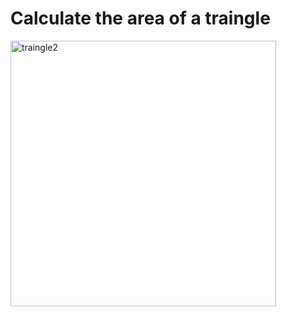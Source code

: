 # Calculate the area of a traingle

<img width="425" alt="traingle2" src="https://github.com/DilshanaRanawake/Js_AreaOfATraingle/assets/117990945/2123fa13-c9b4-44a0-b9c5-35144991f2fd">
